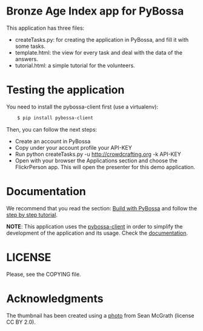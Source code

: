 Bronze Age Index app for PyBossa
================================

This application has three files:

*  createTasks.py: for creating the application in PyBossa, and fill it with some tasks.
*  template.html: the view for every task and deal with the data of the answers.
*  tutorial.html: a simple tutorial for the volunteers.

Testing the application
=======================

You need to install the pybossa-client first (use a virtualenv):

```bash
    $ pip install pybossa-client
```
Then, you can follow the next steps:

*  Create an account in PyBossa
*  Copy under your account profile your API-KEY
*  Run python createTasks.py -u http://crowdcrafting.org -k API-KEY
*  Open with your browser the Applications section and choose the FlickrPerson app. This will open the presenter for this demo application.

Documentation
=============

We recommend that you read the section: [Build with PyBossa](http://docs.pybossa.com/en/latest/build_with_pybossa.html) and follow the [step by step tutorial](http://docs.pybossa.com/en/latest/user/tutorial.html).

**NOTE**: This application uses the [pybossa-client](https://pypi.python.org/pypi/pybossa-client) in order to simplify the development of the application and its usage. Check the [documentation](http://pythonhosted.org/pybossa-client/).


LICENSE
=======

Please, see the COPYING file.


Acknowledgments
===============
The thumbnail has been created using a [photo](http://www.flickr.com/photos/mcgraths/3289448299/) from Sean McGrath (license CC BY 2.0). 
